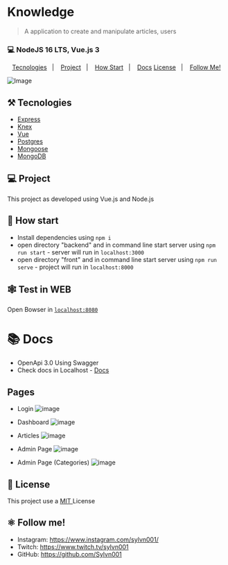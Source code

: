 # Knowledge

> A application to create and manipulate articles, users

### 💻 NodeJS  16 LTS, Vue.js 3

<p align="center">
  <a href="#%EF%B8%8F-tecnologies">Tecnologies</a>&nbsp;&nbsp;&nbsp;|&nbsp;&nbsp;&nbsp;
  <a href="#-project">Project</a>&nbsp;&nbsp;&nbsp;|&nbsp;&nbsp;&nbsp;
  <a href="#-how-Start">How Start</a>&nbsp;&nbsp;&nbsp;|&nbsp;&nbsp;&nbsp;
  <a href="#-Docs">Docs</a>
  <a href="#-license">License</a>&nbsp;&nbsp;&nbsp;|&nbsp;&nbsp;&nbsp;
  <a href="#atom_symbol-follow-me">Follow Me!</a>
</p>

![Image](https://user-images.githubusercontent.com/50564121/173404290-2c1b3297-598a-4925-8af3-994807bddc6b.png)


## ⚒️ Tecnologies 
- [Express](https://expressjs.com/pt-br/)
- [Knex](http://knexjs.org)
- [Vue](https://vuejs.org/)
- [Postgres](https://www.postgresql.org/)
- [Mongoose](https://mongoosejs.com/)
- [MongoDB](https://www.mongodb.com/docs/)

## 💻 Project
This project as developed using Vue.js and Node.js 

## 🚀 How start
- Install dependencies using `npm i`
- open directory "backend" and in command line start server using `npm run start` - server will run in `localhost:3000`
- open directory "front" and in command line start server using `npm run serve` - project will run in `localhost:8000`


## 🕸️ Test in WEB
Open Bowser in [`localhost:8080`](http://localhost:8080)

# 📚 Docs
- OpenApi 3.0 Using Swagger
- Check docs in Localhost - [Docs](http://localhost:3000/api) 

## Pages 
- Login 
![image](https://user-images.githubusercontent.com/50564121/174888934-1b88c023-3a59-4265-a796-08ed3b5d3df4.png)

- Dashboard
![image](https://user-images.githubusercontent.com/50564121/175107399-c3b67bea-59a8-4b22-ae2f-aa9d1fc0e7e6.png)

- Articles
![image](https://user-images.githubusercontent.com/50564121/175107464-b29688fa-43eb-4dc3-98d5-00318a821170.png)

- Admin Page
![image](https://user-images.githubusercontent.com/50564121/175107528-532f3688-f9a3-44e4-95ab-6be08ec6c102.png)

- Admin Page (Categories)
![image](https://user-images.githubusercontent.com/50564121/175107597-36055c25-83dd-4221-ae1f-96f24c54a517.png)



## 📝 License
This project use a <a href="./LICENSE"> MIT </a> License

## :atom_symbol: Follow me!
- Instagram: https://www.instagram.com/sylvn001/
- Twitch: https://www.twitch.tv/sylvn001
- GitHub: https://github.com/Sylvn001
